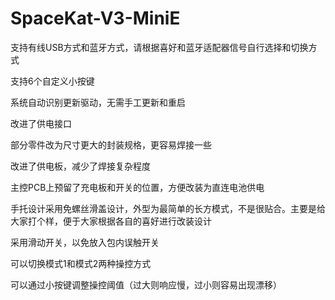 # SpaceKat-V3-MiniE

支持有线USB方式和蓝牙方式，请根据喜好和蓝牙适配器信号自行选择和切换方式

支持6个自定义小按键

系统自动识别更新驱动，无需手工更新和重启

改进了供电接口

部分零件改为尺寸更大的封装规格，更容易焊接一些

改进了供电板，减少了焊接复杂程度

主控PCB上预留了充电板和开关的位置，方便改装为直连电池供电

手托设计采用免螺丝滑盖设计，外型为最简单的长方模式，不是很贴合。主要是给大家打个样，便于大家根据各自的喜好进行改装设计

采用滑动开关，以免放入包内误触开关

可以切换模式1和模式2两种操控方式

可以通过小按键调整操控阈值（过大则响应慢，过小则容易出现漂移）

